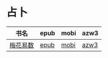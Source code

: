 # 占卜

| 书名 | epub | mobi | azw3 |
| --- | --- | --- | --- |
| [梅花易数](None) | [epub](None) | [mobi](None) | [azw3](None) |
